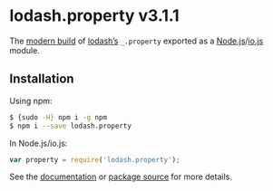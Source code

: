 # lodash.property v3.1.1

The [modern build](https://github.com/lodash/lodash/wiki/Build-Differences) of [lodash’s](https://lodash.com/) `_.property` exported as a [Node.js](http://nodejs.org/)/[io.js](https://iojs.org/) module.

## Installation

Using npm:

```bash
$ {sudo -H} npm i -g npm
$ npm i --save lodash.property
```

In Node.js/io.js:

```js
var property = require('lodash.property');
```

See the [documentation](https://lodash.com/docs#property) or [package source](https://github.com/lodash/lodash/blob/3.1.1-npm-packages/lodash.property) for more details.
